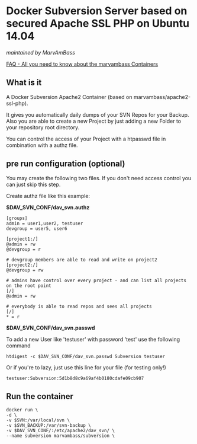 # Docker Subversion Server based on secured Apache SSL PHP on Ubuntu 14.04
_maintained by MarvAmBass_

[FAQ - All you need to know about the marvambass Containers](https://marvin.im/docker-faq-all-you-need-to-know-about-the-marvambass-containers/)

## What is it

A Docker Subversion Apache2 Container (based on marvambass/apache2-ssl-php).

It gives you automatically daily dumps of your SVN Repos for your Backup.
Also you are able to create a new Project by just adding a new Folder to your repository root directory.

You can control the access of your Project with a htpasswd file in combination with a authz file.


## pre run configuration (optional)

You may create the following two files. If you don't need access control you can just skip this step.

Create authz file like this example: 

__$DAV_SVN_CONF/dav_svn.authz__

    [groups]
    admin = user1,user2, testuser
    devgroup = user5, user6

    [project1:/]
    @admin = rw
    @devgroup = r

    # devgroup members are able to read and write on project2
    [project2:/]
    @devgroup = rw
    
    # admins have control over every project - and can list all projects on the root point
    [/]
    @admin = rw

    # everybody is able to read repos and sees all projects
    [/]
    * = r
    

__$DAV_SVN_CONF/dav_svn.passwd__

To add a new User like 'testuser' with password 'test' use the following command

    htdigest -c $DAV_SVN_CONF/dav_svn.passwd Subversion testuser

Or if you're to lazy, just use this line for your file (for testing only!)

    testuser:Subversion:5d1b8d8c9a69af4b0180cdafe09cb907

## Run the container

    docker run \
    -d \
    -v $SVN:/var/local/svn \
    -v $SVN_BACKUP:/var/svn-backup \
    -v $DAV_SVN_CONF/:/etc/apache2/dav_svn/ \
    --name subversion marvambass/subversion \
